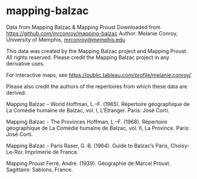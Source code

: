 # mapping-balzac
Data from Mapping Balzac & Mapping Proust
Downloaded from https://github.com/mrconroy/mapping-balzac
Author: Melanie Conroy, University of Memphis, mrconroy@memphis.edu

This data was created by the Mapping Balzac project and Mapping Proust. All rights reserved. Please credit the Mapping Balzac project in any derivative uses.

For interactive maps, see https://public.tableau.com/profile/melanie.conroy/

Please also credit the authors of the repertoires from which these data are derived:

Mapping Balzac - World
Hoffman, L.–F. (1965). Répertoire géographique de La Comédie humaine de Balzac, vol. I, L'Étranger. Paris: José Corti.

Mapping Balzac - The Provinces 
Hoffman, L.–F. (1968). Répertoire géographique de La Comédie humaine de Balzac, vol. II, La Province. Paris: José Corti.

Mapping Balzac - Paris
Raser, G. B. (1964). Guide to Balzac’s Paris, Choisy-Le-Roi: Imprimerie de France.

Mapping Proust
Ferré, André. (1939). Géographie de Marcel Proust. Sagittaire: Sablons, France.

